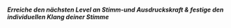 ##### Erreiche den nächsten Level an Stimm-und Ausdruckskraft & festige den individuellen Klang deiner Stimme